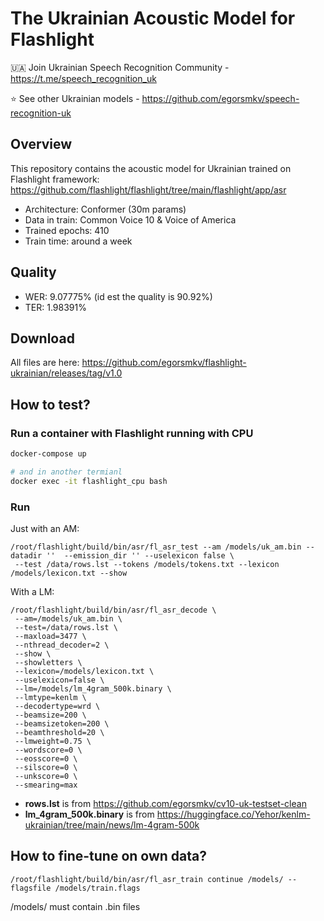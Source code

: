 # The Ukrainian Acoustic Model for Flashlight

🇺🇦 Join Ukrainian Speech Recognition Community - https://t.me/speech_recognition_uk

⭐ See other Ukrainian models - https://github.com/egorsmkv/speech-recognition-uk

## Overview

This repository contains the acoustic model for Ukrainian trained on Flashlight framework: https://github.com/flashlight/flashlight/tree/main/flashlight/app/asr

- Architecture: Conformer (30m params)
- Data in train: Common Voice 10 & Voice of America
- Trained epochs: 410
- Train time: around a week

## Quality

- WER: 9.07775% (id est the quality is 90.92%)
- TER: 1.98391%

## Download

All files are here: https://github.com/egorsmkv/flashlight-ukrainian/releases/tag/v1.0

## How to test?

### Run a container with Flashlight running with CPU

```bash
docker-compose up

# and in another termianl
docker exec -it flashlight_cpu bash
```

### Run

Just with an AM:

```
/root/flashlight/build/bin/asr/fl_asr_test --am /models/uk_am.bin --datadir ''  --emission_dir '' --uselexicon false \
 --test /data/rows.lst --tokens /models/tokens.txt --lexicon /models/lexicon.txt --show
 ```
 
 With a LM:
 
 ```
 /root/flashlight/build/bin/asr/fl_asr_decode \
  --am=/models/uk_am.bin \
  --test=/data/rows.lst \
  --maxload=3477 \
  --nthread_decoder=2 \
  --show \
  --showletters \
  --lexicon=/models/lexicon.txt \
  --uselexicon=false \
  --lm=/models/lm_4gram_500k.binary \
  --lmtype=kenlm \
  --decodertype=wrd \
  --beamsize=200 \
  --beamsizetoken=200 \
  --beamthreshold=20 \
  --lmweight=0.75 \
  --wordscore=0 \
  --eosscore=0 \
  --silscore=0 \
  --unkscore=0 \
  --smearing=max
 ```

- **rows.lst** is from https://github.com/egorsmkv/cv10-uk-testset-clean
- **lm_4gram_500k.binary** is from https://huggingface.co/Yehor/kenlm-ukrainian/tree/main/news/lm-4gram-500k

## How to fine-tune on own data?

```
/root/flashlight/build/bin/asr/fl_asr_train continue /models/ --flagsfile /models/train.flags
```

/models/ must contain .bin files
